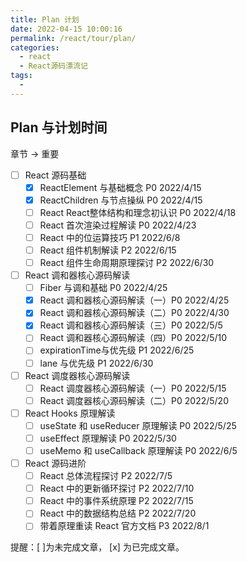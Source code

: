 ```yaml
---
title: Plan 计划
date: 2022-04-15 10:00:16
permalink: /react/tour/plan/
categories:
  - react
  - React源码漂流记
tags:
  - 
---
```


## Plan 与计划时间

章节 → 重要

- [ ] React 源码基础
    - [x] ReactElement 与基础概念 P0 2022/4/15
    - [x] ReactChildren 与节点操纵 P0 2022/4/15
    - [ ] React React整体结构和理念初认识 P0 2022/4/18
    - [ ] React 首次渲染过程解读 P0 2022/4/23
    - [ ] React 中的位运算技巧 P1 2022/6/8
    - [ ] React 组件机制解读 P2 2022/6/15
    - [ ] React 组件生命周期原理探讨 P2 2022/6/30
- [ ] React 调和器核心源码解读
    - [ ] Fiber 与调和基础 P0 2022/4/25
    - [x] React 调和器核心源码解读（一）P0 2022/4/25
    - [x] React 调和器核心源码解读（二）P0 2022/4/30
    - [x] React 调和器核心源码解读（三）P0 2022/5/5
    - [ ] React 调和器核心源码解读（四）P0 2022/5/10
    - [ ] expirationTime与优先级 P1 2022/6/25
    - [ ] lane 与优先级 P1 2022/6/30
- [ ] React 调度器核心源码解读
    - [ ] React 调度器核心源码解读（一）P0 2022/5/15
    - [ ] React 调度器核心源码解读（二）P0 2022/5/20
- [ ] React Hooks 原理解读
    - [ ] useState 和 useReducer 原理解读 P0 2022/5/25
    - [ ] useEffect 原理解读 P0 2022/5/30
    - [ ] useMemo 和 useCallback 原理解读 P0 2022/6/5
- [ ] React 源码进阶
    - [ ] React 总体流程探讨 P2 2022/7/5
    - [ ] React 中的更新循环探讨 P2 2022/7/10
    - [ ] React 中的事件系统原理 P2 2022/7/15
    - [ ] React 中的数据结构总结 P2 2022/7/20
    - [ ] 带着原理重读 React 官方文档 P3 2022/8/1

提醒：[ ]为未完成文章， [x] 为已完成文章。
